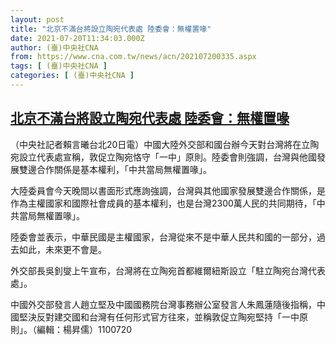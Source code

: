```yaml
---
layout: post
title: "北京不滿台將設立陶宛代表處 陸委會：無權置喙"
date: 2021-07-20T11:34:03.000Z
author: (臺)中央社CNA
from: https://www.cna.com.tw/news/acn/202107200335.aspx
tags: [ (臺)中央社CNA ]
categories: [ (臺)中央社CNA ]
---
```

<!--1626780843000-->
[北京不滿台將設立陶宛代表處 陸委會：無權置喙](https://www.cna.com.tw/news/acn/202107200335.aspx)
------

<div>
<div></div><div class="paragraph"><p>（中央社記者賴言曦台北20日電）中國大陸外交部和國台辦今天對台灣將在立陶宛設立代表處宣稱，敦促立陶宛恪守「一中」原則。陸委會則強調，台灣與他國發展雙邊合作關係是基本權利，「中共當局無權置喙」。</p><p>大陸委員會今天晚間以書面形式應詢強調，台灣與其他國家發展雙邊合作關係，是作為主權國家和國際社會成員的基本權利，也是台灣2300萬人民的共同期待，「中共當局無權置喙」。</p><p>陸委會並表示，中華民國是主權國家，台灣從來不是中華人民共和國的一部分，過去如此，未來更不會是。</p><p>外交部長吳釗燮上午宣布，台灣將在立陶宛首都維爾紐斯設立「駐立陶宛台灣代表處」。</p><p>中國外交部發言人趙立堅及中國國務院台灣事務辦公室發言人朱鳳蓮隨後指稱，中國堅決反對建交國和台灣有任何形式官方往來，並稱敦促立陶宛堅持「一中原則」。（編輯：楊昇儒）1100720</p></div>
</div>
